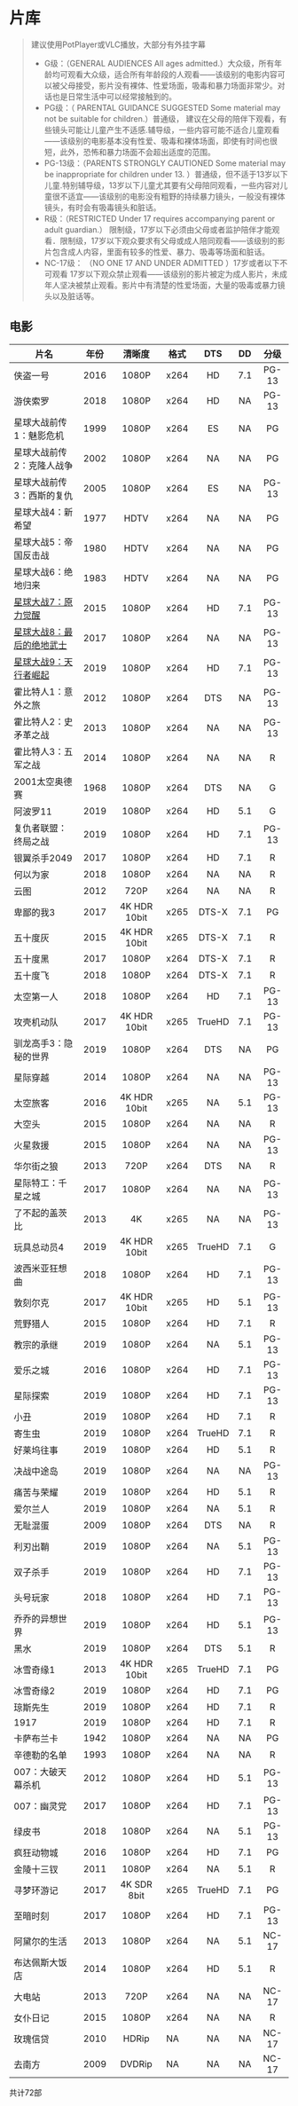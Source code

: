 # 片库

> 建议使用PotPlayer或VLC播放，大部分有外挂字幕
> * G级：（GENERAL AUDIENCES All ages admitted.）大众级，所有年龄均可观看大众级，适合所有年龄段的人观看——该级别的电影内容可以被父母接受，影片没有裸体、性爱场面，吸毒和暴力场面非常少。对话也是日常生活中可以经常接触到的。
> * PG级：（ PARENTAL GUIDANCE SUGGESTED Some material may not be suitable for children.）普通级， 建议在父母的陪伴下观看，有些镜头可能让儿童产生不适感.辅导级，一些内容可能不适合儿童观看——该级别的电影基本没有性爱、吸毒和裸体场面，即使有时间也很短，此外，恐怖和暴力场面不会超出适度的范围。
> * PG-13级：（PARENTS STRONGLY CAUTIONED Some material may be inappropriate for children under 13. ）普通级，但不适于13岁以下儿童.特别辅导级，13岁以下儿童尤其要有父母陪同观看，一些内容对儿童很不适宜——该级别的电影没有粗野的持续暴力镜头，一般没有裸体镜头，有时会有吸毒镜头和脏话。
> * R级：（RESTRICTED Under 17 requires accompanying parent or adult guardian.） 限制级，17岁以下必须由父母或者监护陪伴才能观看．限制级，17岁以下观众要求有父母或成人陪同观看——该级别的影片包含成人内容，里面有较多的性爱、暴力、吸毒等场面和脏话。
> * NC-17级： （NO ONE 17 AND UNDER ADMITTED ）17岁或者以下不可观看 17岁以下观众禁止观看——该级别的影片被定为成人影片，未成年人坚决被禁止观看。影片中有清楚的性爱场面，大量的吸毒或暴力镜头以及脏话等。

## 电影

|片名| 年份|清晰度|格式|DTS|DD|分级|
|-|-|:-:|-|:-:|:-:|:-:|
|侠盗一号|2016|1080P|x264|HD|7.1|PG-13|
|游侠索罗|2018|1080P|x264|HD|NA|PG-13|
|星球大战前传1：魅影危机|1999|1080P|x264|ES|NA|PG|
|星球大战前传2：克隆人战争|2002|1080P|x264|NA|NA|PG|
|星球大战前传3：西斯的复仇|2005|1080P|x264|ES|NA|PG-13|
|星球大战4：新希望|1977|HDTV|x264|NA|NA|PG|
|星球大战5：帝国反击战|1980|HDTV|x264|NA|NA|PG|
|星球大战6：绝地归来|1983|HDTV|x264|NA|NA|PG|
|[星球大战7：原力觉醒](https://orsonkrennlc.github.io/films/SW7)|2015|1080P|x264|HD|7.1|PG-13|
|[星球大战8：最后的绝地武士](https://orsonkrennlc.github.io/films/SW8)|2017|1080P|x264|NA|NA|PG-13|
|[星球大战9：天行者崛起](https://orsonkrennlc.github.io/films/SW9)|2019|1080P|x264|HD|7.1|PG-13|
|霍比特人1：意外之旅|2012|1080P|x264|DTS|NA|PG-13|
|霍比特人2：史矛革之战|2013|1080P|x264|NA|NA|PG-13|
|霍比特人3：五军之战|2014|1080P|x264|NA|NA|R|
|2001太空奥德赛|1968|1080P|x264|DTS|NA|G|
|阿波罗11|2019|1080P|x264|HD|5.1|G|
|复仇者联盟：终局之战|2019|1080P|x264|HD|7.1|PG-13|
|银翼杀手2049|2017|1080P|x264|HD|7.1|R|
|何以为家|2018|1080P|x264|NA|NA|R|
|云图|2012|720P|x264|NA|NA|R|
|卑鄙的我3|2017|4K HDR 10bit|x265|DTS-X|7.1|PG|
|五十度灰|2015|4K HDR 10bit|x265|DTS-X|7.1|R|
|五十度黑|2017|1080P|x264|DTS-X|7.1|R|
|五十度飞|2018|1080P|x264|DTS-X|7.1|R|
|太空第一人|2018|1080P|x264|HD|7.1|PG-13|
|攻壳机动队|2017|4K HDR 10bit|x265|TrueHD|7.1|PG-13|
|驯龙高手3：隐秘的世界|2019|1080P|x264|DTS|NA|PG|
|星际穿越|2014|1080P|x264|NA|NA|PG-13|
|太空旅客|2016|4K HDR 10bit|x265|NA|5.1|PG-13|
|大空头|2015|1080P|x264|NA|NA|R|
|火星救援|2015|1080P|x264|NA|NA|PG-13|
|华尔街之狼|2013|720P|x264|DTS|NA|R|
|星际特工：千星之城|2017|1080P|x264|NA|NA|PG-13|
|了不起的盖茨比|2013|4K|x265|NA|NA|PG-13|
|玩具总动员4|2019|4K HDR 10bit|x265|TrueHD|7.1|G|
|波西米亚狂想曲|2018|1080P|x264|HD|7.1|PG-13|
|敦刻尔克|2017|4K HDR 10bit|x265|HD|5.1|PG-13|
|荒野猎人|2015|1080P|x264|HD|7.1|R|
|教宗的承继|2019|1080P|x264|NA|5.1|PG-13|
|爱乐之城|2016|1080P|x264|HD|7.1|PG-13|
|星际探索|2019|1080P|x264|HD|7.1|PG-13|
|小丑|2019|1080P|x264|HD|7.1|R|
|寄生虫|2019|1080P|x264|TrueHD|7.1|R|
|好莱坞往事|2019|1080P|x264|HD|5.1|R
|决战中途岛|2019|1080P|x264|NA|NA|PG-13|
|痛苦与荣耀|2019|1080P|x264|HD|5.1|R|
|爱尔兰人|2019|1080P|x264|NA|5.1|R|
|无耻混蛋|2009|1080P|x264|DTS|NA|R|
|利刃出鞘|2019|1080P|x264|NA|5.1|PG-13|
|双子杀手|2019|1080P|x264|HD|7.1|PG-13|
|头号玩家|2018|1080P|x264|HD|7.1|PG-13|
|乔乔的异想世界|2019|1080P|x264|HD|5.1|PG-13|
|黑水|2019|1080P|x264|DTS|5.1|R|
|冰雪奇缘1|2013|4K HDR 10bit|x265|TrueHD|7.1|PG|
|冰雪奇缘2|2019|1080P|x264|HD|7.1|PG|
|琼斯先生|2019|1080P|x264|HD|7.1|R|
|1917|2019|1080P|x264|HD|7.1|R|
|卡萨布兰卡|1942|1080P|x264|NA|NA|PG|
|辛德勒的名单|1993|1080P|x264|NA|NA|R|
|007：大破天幕杀机|2012|1080P|x264|HD|5.1|PG-13|
|007：幽灵党|2017|1080P|x264|HD|7.1|PG-13|
|绿皮书|2018|1080P|x264|NA|5.1|PG-13|
|疯狂动物城|2016|1080P|x264|HD|7.1|PG|
|金陵十三钗|2011|1080P|x264|NA|5.1|R|
|寻梦环游记|2017|4K SDR 8bit|x265|TrueHD|7.1|PG|
|至暗时刻|2017|1080P|x264|HD|7.1|PG-13|
|阿黛尔的生活|2013|1080P|x264|NA|5.1|NC-17|
|布达佩斯大饭店|2014|1080P|x264|HD|5.1|R|
|大电站|2013|720P|x264|NA|NA|NC-17|
|女仆日记|2015|1080P|x264|NA|NA|R|
|玫瑰信贷|2010|HDRip|NA|NA|NA|NC-17|
|去南方|2009|DVDRip|NA|NA|NA|NC-17|

共计72部
